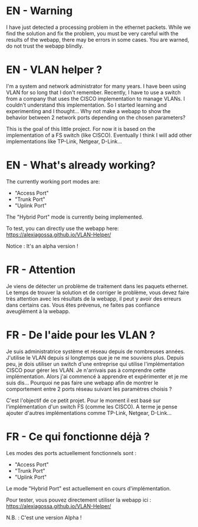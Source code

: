 <h1>EN - Warning</h1>
I have just detected a processing problem in the ethernet packets.
While we find the solution and fix the problem, you must be very careful with the results of the webapp, there may be errors in some cases.
You are warned, do not trust the webapp blindly.

<h1>EN - VLAN helper ?</h1>
I'm a system and network administrator for many years. I have been using VLAN for so long that I don't remember.
Recently, I have to use a switch from a company that uses the CISCO implementation to manage VLANs.
I couldn't understand this implementation. So I started learning and experimenting and I thought... Why not make a webapp to show the behavior between 2 network ports depending on the chosen parameters?

This is the goal of this little project.
For now it is based on the implementation of a FS switch (like CISCO). Eventually I think I will add other implementations like TP-Link, Netgear, D-Link...

<h1>EN - What's already working?</h1>

The currently working port modes are:
- "Access Port"
- "Trunk Port"
- "Uplink Port"

The "Hybrid Port" mode is currently being implemented.

To test, you can directly use the webapp here:
<a href="https://alexiagossa.github.io/VLAN-Helper/">https://alexiagossa.github.io/VLAN-Helper/</a>

Notice : It's an alpha version !

<h1>FR - Attention</h1>
Je viens de détecter un problème de traitement dans les paquets ethernet.
Le temps de trouver la solution et de corriger le problème, vous devez faire très attention avec les résultats de la webapp, il peut y avoir des erreurs dans certains cas.
Vous êtes prévenus, ne faites pas confiance aveuglément à la webapp.


<h1>FR - De l'aide pour les VLAN ?</h1>
Je suis administratrice système et réseau depuis de nombreuses années. J'utilise le VLAN depuis si longtemps que je ne me souviens plus.
Depuis peu, je dois utiliser un switch d'une entreprise qui utilise l'implémentation CISCO pour gérer les VLAN.
Je n'arrivais pas à comprendre cette implémentation. Alors j'ai commencé à apprendre et expérimenter et je me suis dis... Pourquoi ne pas faire une webapp afin de montrer le comportement entre 2 ports réseau suivant les paramètres choisis ?

C'est l'objectif de ce petit projet.
Pour le moment il est basé sur l'implémentation d'un switch FS (comme les CISCO). A terme je pense ajouter d'autres implémentations comme TP-Link, Netgear, D-Link...

<h1>FR - Ce qui fonctionne déjà ?</h1>

Les modes des ports actuellement fonctionnels sont :
- "Access Port"
- "Trunk Port"
- "Uplink Port"

Le mode "Hybrid Port" est actuellement en cours d'implémentation.

Pour tester, vous pouvez directement utiliser la webapp ici :
<a href="https://alexiagossa.github.io/VLAN-Helper/">https://alexiagossa.github.io/VLAN-Helper/</a>

N.B. : C'est une version Alpha !

